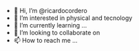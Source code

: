 - 👋 Hi, I’m @ricardocordero
- 👀 I’m interested in physical and tecnology 
- 🌱 I’m currently learning ...
- 💞️ I’m looking to collaborate on 
- 📫 How to reach me ...

<!---
ricardocordero/ricardocordero is a ✨ special ✨ repository because its `README.md` (this file) appears on your GitHub profile.
You can click the Preview link to take a look at your changes.
--->

